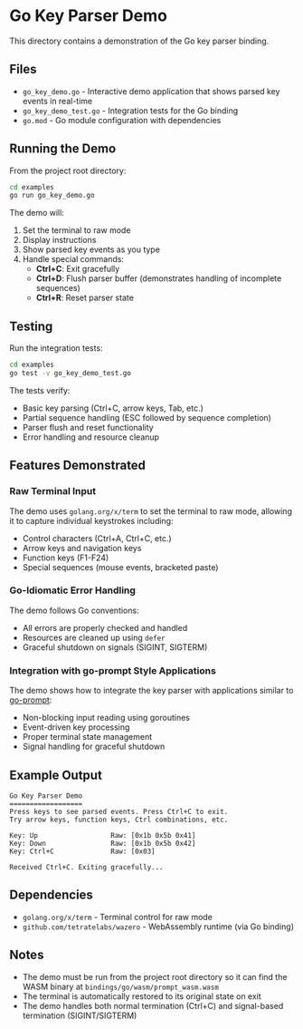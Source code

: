 # Go Key Parser Demo

This directory contains a demonstration of the Go key parser binding.

## Files

- `go_key_demo.go` - Interactive demo application that shows parsed key events in real-time
- `go_key_demo_test.go` - Integration tests for the Go binding
- `go.mod` - Go module configuration with dependencies

## Running the Demo

From the project root directory:

```bash
cd examples
go run go_key_demo.go
```

The demo will:
1. Set the terminal to raw mode
2. Display instructions
3. Show parsed key events as you type
4. Handle special commands:
   - **Ctrl+C**: Exit gracefully
   - **Ctrl+D**: Flush parser buffer (demonstrates handling of incomplete sequences)
   - **Ctrl+R**: Reset parser state

## Testing

Run the integration tests:

```bash
cd examples
go test -v go_key_demo_test.go
```

The tests verify:
- Basic key parsing (Ctrl+C, arrow keys, Tab, etc.)
- Partial sequence handling (ESC followed by sequence completion)
- Parser flush and reset functionality
- Error handling and resource cleanup

## Features Demonstrated

### Raw Terminal Input
The demo uses `golang.org/x/term` to set the terminal to raw mode, allowing it to capture individual keystrokes including:
- Control characters (Ctrl+A, Ctrl+C, etc.)
- Arrow keys and navigation keys
- Function keys (F1-F24)
- Special sequences (mouse events, bracketed paste)

### Go-Idiomatic Error Handling
The demo follows Go conventions:
- All errors are properly checked and handled
- Resources are cleaned up using `defer`
- Graceful shutdown on signals (SIGINT, SIGTERM)

### Integration with go-prompt Style Applications
The demo shows how to integrate the key parser with applications similar to [go-prompt](https://github.com/c-bata/go-prompt):
- Non-blocking input reading using goroutines
- Event-driven key processing
- Proper terminal state management
- Signal handling for graceful shutdown

## Example Output

```
Go Key Parser Demo
==================
Press keys to see parsed events. Press Ctrl+C to exit.
Try arrow keys, function keys, Ctrl combinations, etc.

Key: Up                  Raw: [0x1b 0x5b 0x41]
Key: Down                Raw: [0x1b 0x5b 0x42]
Key: Ctrl+C              Raw: [0x03]

Received Ctrl+C. Exiting gracefully...
```

## Dependencies

- `golang.org/x/term` - Terminal control for raw mode
- `github.com/tetratelabs/wazero` - WebAssembly runtime (via Go binding)

## Notes

- The demo must be run from the project root directory so it can find the WASM binary at `bindings/go/wasm/prompt_wasm.wasm`
- The terminal is automatically restored to its original state on exit
- The demo handles both normal termination (Ctrl+C) and signal-based termination (SIGINT/SIGTERM)
